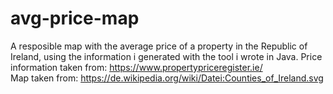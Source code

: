 # avg-price-map
A resposible map with the average price of a property in the Republic of Ireland, using the information i generated with the tool i wrote in Java.
Price information taken from: https://www.propertypriceregister.ie/ <br>
Map taken from: https://de.wikipedia.org/wiki/Datei:Counties_of_Ireland.svg

